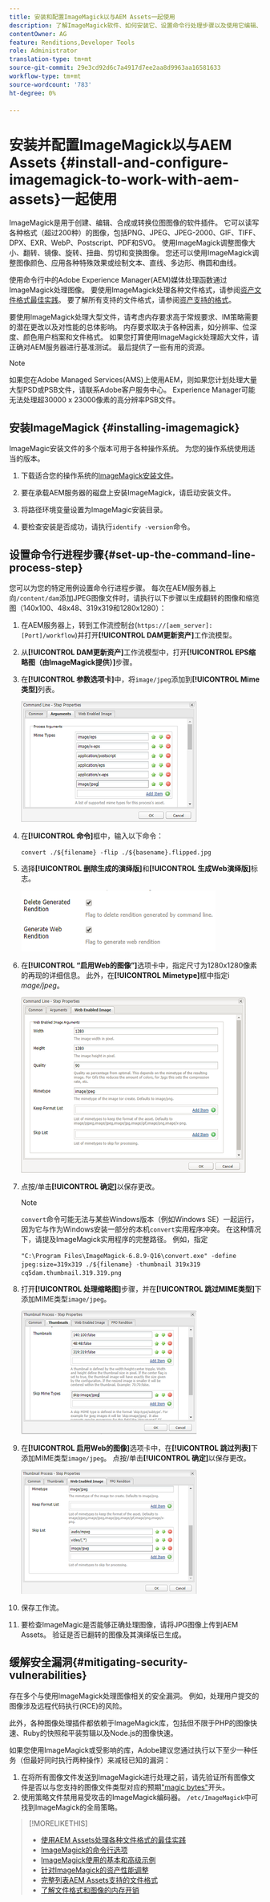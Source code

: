 ```yaml
---
title: 安装和配置ImageMagick以与AEM Assets一起使用
description: 了解ImageMagick软件、如何安装它、设置命令行处理步骤以及使用它编辑、合成和从图像生成缩览图。
contentOwner: AG
feature: Renditions,Developer Tools
role: Administrator
translation-type: tm+mt
source-git-commit: 29e3cd92d6c7a4917d7ee2aa8d9963aa16581633
workflow-type: tm+mt
source-wordcount: '783'
ht-degree: 0%

---
```



# 安装并配置ImageMagick以与AEM Assets {#install-and-configure-imagemagick-to-work-with-aem-assets}一起使用

ImageMagick是用于创建、编辑、合成或转换位图图像的软件插件。 它可以读写各种格式（超过200种）的图像，包括PNG、JPEG、JPEG-2000、GIF、TIFF、DPX、EXR、WebP、Postscript、PDF和SVG。 使用ImageMagick调整图像大小、翻转、镜像、旋转、扭曲、剪切和变换图像。 您还可以使用ImageMagick调整图像颜色、应用各种特殊效果或绘制文本、直线、多边形、椭圆和曲线。

使用命令行中的Adobe Experience Manager(AEM)媒体处理函数通过ImageMagick处理图像。 要使用ImageMagick处理各种文件格式，请参阅[资产文件格式最佳实践](assets-file-format-best-practices.md)。 要了解所有支持的文件格式，请参阅[资产支持的格式](assets-formats.md)。

要使用ImageMagick处理大型文件，请考虑内存要求高于常规要求、IM策略需要的潜在更改以及对性能的总体影响。 内存要求取决于各种因素，如分辨率、位深度、颜色用户档案和文件格式。 如果您打算使用ImageMagick处理超大文件，请正确对AEM服务器进行基准测试。 最后提供了一些有用的资源。

>[!NOTE]
>
>如果您在Adobe Managed Services(AMS)上使用AEM，则如果您计划处理大量大型PSD或PSB文件，请联系Adobe客户服务中心。 Experience Manager可能无法处理超30000 x 23000像素的高分辨率PSB文件。

## 安装ImageMagick {#installing-imagemagick}

ImageMagic安装文件的多个版本可用于各种操作系统。 为您的操作系统使用适当的版本。

1. 下载适合您的操作系统的[ImageMagick安装文件](https://www.imagemagick.org/script/download.php)。
1. 要在承载AEM服务器的磁盘上安装ImageMagick，请启动安装文件。

1. 将路径环境变量设置为ImageMagic安装目录。
1. 要检查安装是否成功，请执行`identify -version`命令。

## 设置命令行进程步骤{#set-up-the-command-line-process-step}

您可以为您的特定用例设置命令行进程步骤。 每次在AEM服务器上向`/content/dam`添加JPEG图像文件时，请执行以下步骤以生成翻转的图像和缩览图（140x100、48x48、319x319和1280x1280）：

1. 在AEM服务器上，转到工作流控制台(`https://[aem_server]:[Port]/workflow`)并打开&#x200B;**[!UICONTROL DAM更新资产]**&#x200B;工作流模型。
1. 从&#x200B;**[!UICONTROL DAM更新资产]**&#x200B;工作流模型中，打开&#x200B;**[!UICONTROL EPS缩略图（由ImageMagick提供）]**&#x200B;步骤。
1. 在&#x200B;**[!UICONTROL 参数选项卡]**&#x200B;中，将`image/jpeg`添加到&#x200B;**[!UICONTROL Mime类型]**&#x200B;列表。

   ![mime_types_jpeg](assets/mime_types_jpeg.png)

1. 在&#x200B;**[!UICONTROL 命令]**&#x200B;框中，输入以下命令：

   `convert ./${filename} -flip ./${basename}.flipped.jpg`

1. 选择&#x200B;**[!UICONTROL 删除生成的演绎版]**&#x200B;和&#x200B;**[!UICONTROL 生成Web演绎版]**&#x200B;标志。

   ![select_flags](assets/select_flags.png)

1. 在&#x200B;**[!UICONTROL “启用Web的图像”]**&#x200B;选项卡中，指定尺寸为1280x1280像素的再现的详细信息。 此外，在&#x200B;**[!UICONTROL Mimetype]**&#x200B;框中指定i *mage/jpeg*。

   ![web_enabled_image](assets/web_enabled_image.png)

1. 点按/单击&#x200B;**[!UICONTROL 确定]**&#x200B;以保存更改。

   >[!NOTE]
   >
   >`convert`命令可能无法与某些Windows版本（例如Windows SE）一起运行，因为它与作为Windows安装一部分的本机`convert`实用程序冲突。 在这种情况下，请提及ImageMagick实用程序的完整路径。 例如，指定
   >
   >`"C:\Program Files\ImageMagick-6.8.9-Q16\convert.exe" -define jpeg:size=319x319 ./${filename} -thumbnail 319x319 cq5dam.thumbnail.319.319.png`

1. 打开&#x200B;**[!UICONTROL 处理缩略图]**&#x200B;步骤，并在&#x200B;**[!UICONTROL 跳过MIME类型]**&#x200B;下添加MIME类型`image/jpeg`。

   ![skip_mime_types](assets/skip_mime_types.png)

1. 在&#x200B;**[!UICONTROL 启用Web的图像]**&#x200B;选项卡中，在&#x200B;**[!UICONTROL 跳过列表]**&#x200B;下添加MIME类型`image/jpeg`。 点按/单击&#x200B;**[!UICONTROL 确定]**&#x200B;以保存更改。

   ![web_enabled](assets/web_enabled.png)

1. 保存工作流。
1. 要检查ImageMagic是否能够正确处理图像，请将JPG图像上传到AEM Assets。 验证是否已翻转的图像及其演绎版已生成。

## 缓解安全漏洞{#mitigating-security-vulnerabilities}

存在多个与使用ImageMagick处理图像相关的安全漏洞。 例如，处理用户提交的图像涉及远程代码执行(RCE)的风险。

此外，各种图像处理插件都依赖于ImageMagick库，包括但不限于PHP的图像快速、Ruby的快照和平装剪辑以及Node.js的图像快速。

如果您使用ImageMagick或受影响的库，Adobe建议您通过执行以下至少一种任务（但最好同时执行两种操作）来减轻已知的漏洞：

1. 在将所有图像文件发送到ImageMagick进行处理之前，请先验证所有图像文件是否以与您支持的图像文件类型对应的预期[&quot;magic bytes&quot;](https://en.wikipedia.org/wiki/List_of_file_signatures)开头。
1. 使用策略文件禁用易受攻击的ImageMagick编码器。 `/etc/ImageMagick`中可找到ImageMagick的全局策略。

>[!MORELIKETHIS]
>
>* [使用AEM Assets处理各种文件格式的最佳实践](assets-file-format-best-practices.md)
>* [ImageMagick的命令行选项](https://www.imagemagick.org/script/command-line-options.php)
>* [ImageMagick使用的基本和高级示例](https://www.imagemagick.org/Usage/)
>* [针对ImageMagick的资产性能调整](performance-tuning-guidelines.md)
>* [完整列表AEM Assets支持的文件格式](assets-formats.md)
>* [了解文件格式和图像的内存开销](https://www.scantips.com/basics1d.html)

